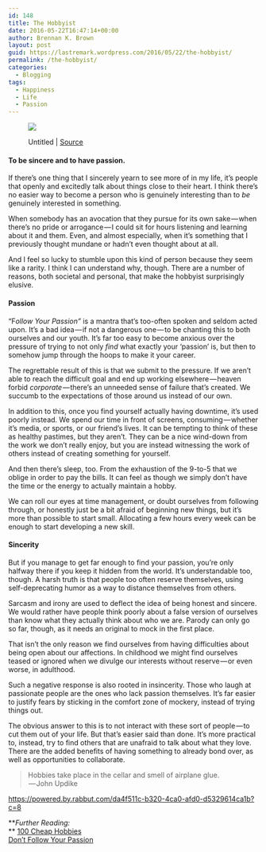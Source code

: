 ```yaml
---
id: 148
title: The Hobbyist
date: 2016-05-22T16:47:14+00:00
author: Brennan K. Brown
layout: post
guid: https://lastremark.wordpress.com/2016/05/22/the-hobbyist/
permalink: /the-hobbyist/
categories:
  - Blogging
tags:
  - Happiness
  - Life
  - Passion
---
```


<figure class="wp-caption"> 

<img data-width="2304" data-height="1536" src="https://cdn-images-1.medium.com/max/2560/1*gUN93gdCDlNdkCtOQeg0nw.jpeg" /> <figcaption class="wp-caption-text">Untitled | <a href="https://static.pexels.com/photos/1569/black-and-white-man-person-beach.jpeg" target="_blank" rel="noopener noreferrer">Source</a></figcaption></figure> 

#### To be sincere and to have passion.

<span>If</span> there’s one thing that I sincerely yearn to see more of in my life, it’s people that openly and excitedly talk about things close to their heart. I think there’s no easier way to become a person who is genuinely interesting than to _be_ genuinely interested in something.

When somebody has an avocation that they pursue for its own sake — when there’s no pride or arrogance — I could sit for hours listening and learning about it and them. Even, and almost especially, when it’s something that I previously thought mundane or hadn’t even thought about at all.

And I feel so lucky to stumble upon this kind of person because they seem like a rarity. I think I can understand why, though. There are a number of reasons, both societal and personal, that make the hobbyist surprisingly elusive.

<!--more-->

#### Passion

<span><span>“</span>F</span>_ollow Your Passion”_ is a mantra that’s too-often spoken and seldom acted upon. It’s a bad idea — if not a dangerous one — to be chanting this to both ourselves and our youth. It’s far too easy to become anxious over the pressure of trying to not only _find_ what exactly your ‘passion’ is, but then to somehow jump through the hoops to make it your career.

The regrettable result of this is that we submit to the pressure. If we aren’t able to reach the difficult goal and end up working elsewhere — heaven forbid _corporate —_ there’s an unneeded sense of failure that’s created. We succumb to the expectations of those around us instead of our own.

In addition to this, once you find yourself actually having downtime, it’s used poorly instead. We spend our time in front of screens, consuming — whether it’s media, or sports, or our friend’s lives. It can be tempting to think of these as healthy pastimes, but they aren’t. They can be a nice wind-down from the work we don’t really enjoy, but you are instead witnessing the work of others instead of creating something for yourself.

And then there’s sleep, too. From the exhaustion of the 9-to-5 that we oblige in order to pay the bills. It can feel as though we simply don’t have the time or the energy to actually maintain a hobby.

We can roll our eyes at time management, or doubt ourselves from following through, or honestly just be a bit afraid of beginning new things, but it’s more than possible to start small. Allocating a few hours every week can be enough to start developing a new skill.

#### Sincerity

<span>B</span>ut if you manage to get far enough to find your passion, you’re only halfway there if you keep it hidden from the world. It’s understandable too, though. A harsh truth is that people too often reserve themselves, using self-deprecating humor as a way to distance themselves from others.

Sarcasm and irony are used to deflect the idea of being honest and sincere. We would rather have people think poorly about a false version of ourselves than know what they actually think about who we are. Parody can only go so far, though, as it needs an original to mock in the first place.

That isn’t the only reason we find ourselves from having difficulties about being open about our affections. In childhood we might find ourselves teased or ignored when we divulge our interests without reserve — or even worse, in adulthood.

Such a negative response is also rooted in insincerity. Those who laugh at passionate people are the ones who lack passion themselves. It’s far easier to justify fears by sticking in the comfort zone of mockery, instead of trying things out.

The obvious answer to this is to not interact with these sort of people — to cut them out of your life. But that’s easier said than done. It’s more practical to, instead, try to find others that are unafraid to talk about what they love. There are the added benefits of having something to already bond over, as well as opportunities to collaborate.

> Hobbies take place in the cellar and smell of airplane glue.   
>  — John Updike

<https://powered.by.rabbut.com/da4f511c-b320-4ca0-afd0-d5329614ca1b?c=8>

**_Further Reading:_  
** <a href="http://freeintenyears.com/frugal-tips/100-cheap-hobbies/" target="_blank" rel="noopener noreferrer">100 Cheap Hobbies</a>  
<a href="https://80000hours.org/articles/dont-follow-your-passion/" target="_blank" rel="noopener noreferrer">Don’t Follow Your Passion</a>